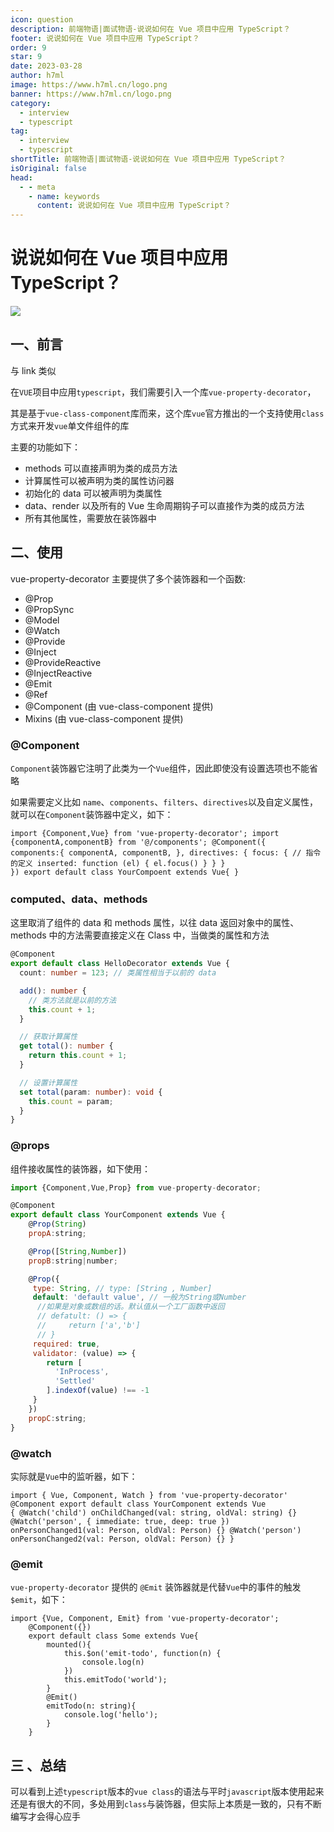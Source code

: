 ```yaml
---
icon: question
description: 前端物语|面试物语-说说如何在 Vue 项目中应用 TypeScript？
footer: 说说如何在 Vue 项目中应用 TypeScript？
order: 9
star: 9
date: 2023-03-28
author: h7ml
image: https://www.h7ml.cn/logo.png
banner: https://www.h7ml.cn/logo.png
category:
  - interview
  - typescript
tag:
  - interview
  - typescript
shortTitle: 前端物语|面试物语-说说如何在 Vue 项目中应用 TypeScript？
isOriginal: false
head:
  - - meta
    - name: keywords
      content: 说说如何在 Vue 项目中应用 TypeScript？
---
```


# 说说如何在 Vue 项目中应用 TypeScript？

![](http://static.5ibug.net/vitepress/assets/images/interview/cc658c10-1565-11ec-8e64-91fdec0f05a1.png)

## 一、前言

与 link 类似

在`VUE`项目中应用`typescript`，我们需要引入一个库`vue-property-decorator`，

其是基于`vue-class-component`库而来，这个库`vue`官方推出的一个支持使用`class`方式来开发`vue`单文件组件的库

主要的功能如下：

- methods 可以直接声明为类的成员方法
- 计算属性可以被声明为类的属性访问器
- 初始化的 data 可以被声明为类属性
- data、render 以及所有的 Vue 生命周期钩子可以直接作为类的成员方法
- 所有其他属性，需要放在装饰器中

## 二、使用

vue-property-decorator 主要提供了多个装饰器和一个函数:

- @Prop
- @PropSync
- @Model
- @Watch
- @Provide
- @Inject
- @ProvideReactive
- @InjectReactive
- @Emit
- @Ref
- @Component (由 vue-class-component 提供)
- Mixins (由 vue-class-component 提供)

### @Component

`Component`装饰器它注明了此类为一个`Vue`组件，因此即使没有设置选项也不能省略

如果需要定义比如 `name`、`components`、`filters`、`directives`以及自定义属性，就可以在`Component`装饰器中定义，如下：

```vue
import {Component,Vue} from 'vue-property-decorator'; import {componentA,componentB} from '@/components'; @Component({
components:{ componentA, componentB, }, directives: { focus: { // 指令的定义 inserted: function (el) { el.focus() } } }
}) export default class YourCompoent extends Vue{ }
```

### computed、data、methods

这里取消了组件的 data 和 methods 属性，以往 data 返回对象中的属性、methods 中的方法需要直接定义在 Class 中，当做类的属性和方法

```ts
@Component
export default class HelloDecorator extends Vue {
  count: number = 123; // 类属性相当于以前的 data

  add(): number {
    // 类方法就是以前的方法
    this.count + 1;
  }

  // 获取计算属性
  get total(): number {
    return this.count + 1;
  }

  // 设置计算属性
  set total(param: number): void {
    this.count = param;
  }
}
```

### @props

组件接收属性的装饰器，如下使用：

```js
import {Component,Vue,Prop} from vue-property-decorator;

@Component
export default class YourComponent extends Vue {
    @Prop(String)
    propA:string;

    @Prop([String,Number])
    propB:string|number;

    @Prop({
     type: String, // type: [String , Number]
     default: 'default value', // 一般为String或Number
      //如果是对象或数组的话。默认值从一个工厂函数中返回
      // defatult: () => {
      //     return ['a','b']
      // }
     required: true,
     validator: (value) => {
        return [
          'InProcess',
          'Settled'
        ].indexOf(value) !== -1
     }
    })
    propC:string;
}
```

### @watch

实际就是`Vue`中的监听器，如下：

```vue
import { Vue, Component, Watch } from 'vue-property-decorator' @Component export default class YourComponent extends Vue
{ @Watch('child') onChildChanged(val: string, oldVal: string) {} @Watch('person', { immediate: true, deep: true })
onPersonChanged1(val: Person, oldVal: Person) {} @Watch('person') onPersonChanged2(val: Person, oldVal: Person) {} }
```

### @emit

`vue-property-decorator` 提供的 `@Emit` 装饰器就是代替`Vue`中的事件的触发`$emit`，如下：

```TS
import {Vue, Component, Emit} from 'vue-property-decorator';
    @Component({})
    export default class Some extends Vue{
        mounted(){
            this.$on('emit-todo', function(n) {
                console.log(n)
            })
            this.emitTodo('world');
        }
        @Emit()
        emitTodo(n: string){
            console.log('hello');
        }
    }
```

## 三 、总结

可以看到上述`typescript`版本的`vue class`的语法与平时`javascript`版本使用起来还是有很大的不同，多处用到`class`与装饰器，但实际上本质是一致的，只有不断编写才会得心应手
